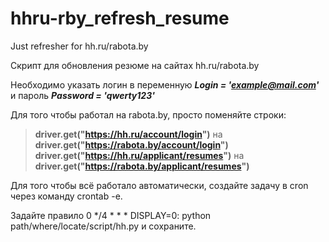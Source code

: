 # hhru-rby_refresh_resume
Just refresher for hh.ru/rabota.by

Скрипт для обновления резюме на сайтах hh.ru/rabota.by

Необходимо указать логин в переменную ___Login = 'example@mail.com'___ и пароль ___Password = 'qwerty123'___

Для того чтобы работал на rabota.by, просто поменяйте строки:

>__driver.get("https://hh.ru/account/login")__ на __driver.get("https://rabota.by/account/login")__
>__driver.get("https://hh.ru/applicant/resumes")__ на __driver.get("https://rabota.by/applicant/resumes")__

Для того чтобы всё работало автоматически, создайте задачу в cron через команду crontab -e.

Задайте правило 0 */4 * * * DISPLAY=0: python path/where/locate/script/hh.py и сохраните.
